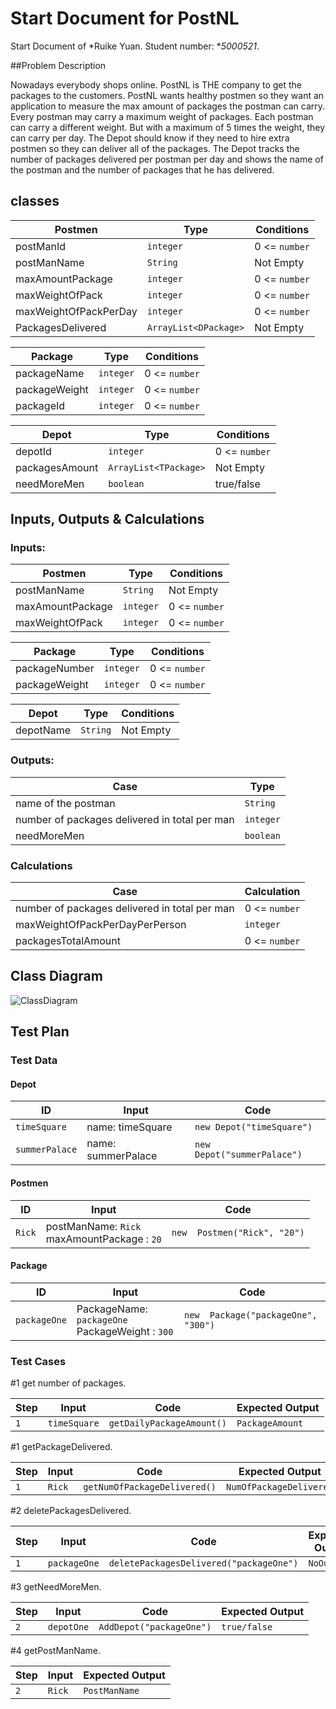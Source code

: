 # Start Document for PostNL

Start Document of *Ruike Yuan. Student number: **5000521*.


##Problem Description

Nowadays everybody shops online. PostNL is THE company to get the packages to the customers. PostNL wants healthy postmen so they want an application to measure the max amount of packages the postman can carry. Every postman may carry a maximum weight of packages. Each postman can carry a different weight. But with a maximum of 5 times the weight, they can carry per day.
The Depot should know if they need to hire extra postmen so they can deliver all of the packages. The Depot tracks the number of packages delivered per postman per day and shows the name of the postman and the number of packages that he has delivered.

## classes
| Postmen               | Type     | Conditions    |
| --------------------- | -------- | ------------- |
| postManId             | `integer`| 0 <= `number` |
| postManName           | `String` | Not Empty     |
| maxAmountPackage      | `integer`| 0 <= `number` |
| maxWeightOfPack       | `integer`| 0 <= `number` |
| maxWeightOfPackPerDay | `integer`| 0 <= `number` |
| PackagesDelivered| `ArrayList<DPackage>`| Not Empty |

| Package               | Type     | Conditions    |
| --------------------- | -------- | ------------- |
| packageName           | `integer`| 0 <= `number` |
| packageWeight         | `integer` | 0 <= `number` |
| packageId             | `integer`| 0 <= `number` |

| Depot                 | Type     | Conditions    |
| --------------------- | -------- | ------------- |
| depotId               |`integer`| 0 <= `number` |
| packagesAmount        |`ArrayList<TPackage>`| Not Empty |
| needMoreMen |`boolean`| true/false |

## Inputs, Outputs & Calculations 

### Inputs: 

| Postmen               | Type     | Conditions    |
| --------------------- | -------- | ------------- |
| postManName           | `String` | Not Empty     |
| maxAmountPackage      | `integer`| 0 <= `number` |
| maxWeightOfPack       | `integer`| 0 <= `number` |


| Package               | Type     | Conditions    |
| --------------------- | -------- | ------------- |
| packageNumber          | `integer`| 0 <= `number` |
| packageWeight         | `integer`| 0 <= `number` |

| Depot                 | Type     | Conditions    |
| --------------------- | -------- | ------------- |
| depotName            |`String`| Not Empty |


### Outputs: 

| Case                  | Type               |
| ----------------------| ------------------ |
| name of the postman   |`String`|
| number of packages delivered in total per man| `integer` |
| needMoreMen |`boolean`|



### Calculations

| Case           | Calculation                                                          |
| -------------- | -------------------------------------------------------------------- |
| number of packages delivered in total per man  | 0 <= `number`|
| maxWeightOfPackPerDayPerPerson |`integer`| 0 <= `number` |
| packagesTotalAmount   | 0 <= `number`|

## Class Diagram

![ClassDiagram](https://)

## Test Plan 

### Test Data

#### Depot

| ID        | Input                                                        | Code                                               |
| --------- | ------------------------------------------------------------ | -------------------------------------------------- |
| `timeSquare`| name: timeSquare | `new Depot("timeSquare")`      |
| `summerPalace` | name: summerPalace| `new Depot("summerPalace")` |


####  Postmen

| ID            | Input                                                                             | Code                                       |
| ------------- | --------------------------------------------------------------------------------- | ------------------------------------------ |
| `Rick`        | postManName: `Rick` <br/> maxAmountPackage : `20`| `new  Postmen("Rick", "20")` |

####  Package  

| ID            | Input                                                                             | Code                                       |
| ------------- | --------------------------------------------------------------------------------- | ------------------------------------------ |
| `packageOne`       | PackageName: `packageOne` <br/> PackageWeight : `300` | `new  Package("packageOne", "300")` |

### Test Cases

#1 get number of packages.

| Step | Input | Code                     | Expected Output           |
| ---- |-------| ------------------------ | ------------------------- |
| `1`  | `timeSquare`|`getDailyPackageAmount()` | `PackageAmount`     |

#1 getPackageDelivered.

| Step | Input | Code                     | Expected Output           |
| ---- | ------|------------------------ | ------------------------- |
| `1`  | `Rick`| `getNumOfPackageDelivered()` | `NumOfPackageDelivered` |

#2 deletePackagesDelivered.

| Step | Input       | Code                 | Expected Output           |
| ---- | ----------- | -------------------- | ------------------------- |
| `1`  | `packageOne`| `deletePackagesDelivered("packageOne")`|`NoOutput`|

#3 getNeedMoreMen.

| Step | Input       | Code                 | Expected Output           |
| ---- | ----------- | -------------------- | ------------------------- |
| `2` | `depotOne`  | `AddDepot("packageOne")` | `true/false`  |

#4 getPostManName.

| Step | Input       | Expected Output           |
| ---- | ----------- | ------------------------- |
| `2` | `Rick` | `PostManName` |



